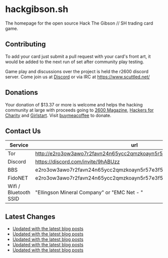 # hackgibson.sh
The homepage for the open source Hack The Gibson // SH trading card game.


## Contributing

To add your card just submit a pull request with your card's front art, it would be added to the next run of set after community play testing.

Game play and discussions over the project is held the r2600 discord server. Come join us at [Discord](https://discord.com/invite/9hABUzz) or via IRC at https://www.scuttled.net/


## Donations

Your donation of $13.37 or more is welcome and helps the hacking community at large with proceeds going to [2600 Magazine](https://2600.com/), [Hackers for Charity](https://hackersforcharity.org) and [Girlstart](https://girlstart.org).  Visit [buymeacoffee](https://www.buymeacoffee.com/hackgibson.sh) to donate.


## Contact Us

Service | url
-|-
Tor | http://e2ro3ow3awo7r2favn24n65ycc2qmzkoayn5r57e3f56nvjwdcgg32ad.onion
Discord | https://discord.com/invite/9hABUzz
BBS | e2ro3ow3awo7r2favn24n65ycc2qmzkoayn5r57e3f56nvjwdcgg32ad.onion:23
FidoNET | e2ro3ow3awo7r2favn24n65ycc2qmzkoayn5r57e3f56nvjwdcgg32ad.onion:24554
Wifi / Bluetooth SSID | "Ellingson Mineral Company" or "EMC Net - <fidonet address>"

## Latest Changes
<!-- BLOG-POST-LIST:START -->
- [Updated with the latest blog posts](https://github.com/DFW2600/hackgibson.sh/commit/0a77aa4eee03ffee766e6aae4cd09e256abbe78a)
- [Updated with the latest blog posts](https://github.com/DFW2600/hackgibson.sh/commit/e2fc626c8e21d64ded3eb9ec75b2150209788a93)
- [Updated with the latest blog posts](https://github.com/DFW2600/hackgibson.sh/commit/bc6b275416009a077eddf7168b657093c18485b6)
- [Updated with the latest blog posts](https://github.com/DFW2600/hackgibson.sh/commit/deab5a18918fe139502a9f57266fddd0589c66cb)
- [Updated with the latest blog posts](https://github.com/DFW2600/hackgibson.sh/commit/aea4c6072c7b1115459a35d2f92f7d31ca86e02b)
<!-- BLOG-POST-LIST:END -->
